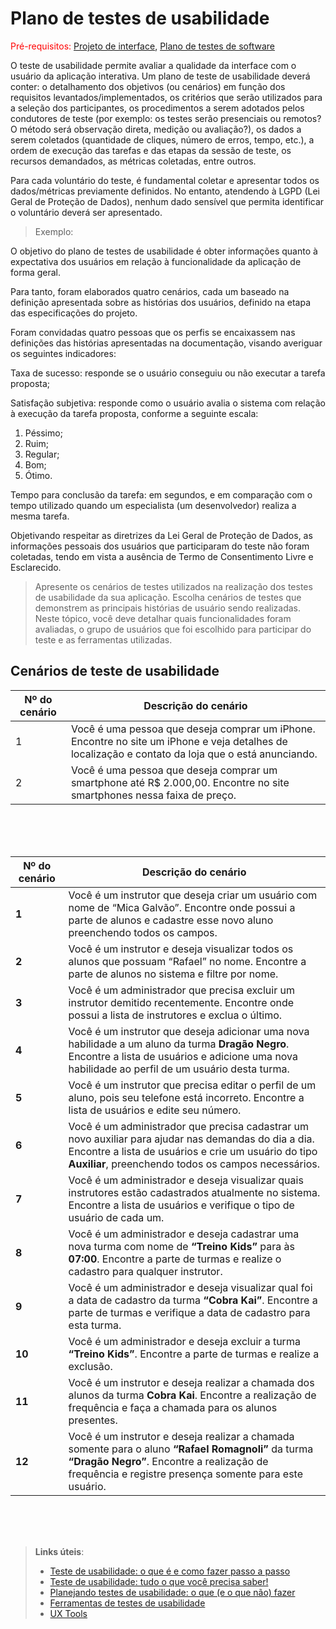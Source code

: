 # Plano de testes de usabilidade

<span style="color:red">Pré-requisitos: <a href="05-Projeto-interface.md"> Projeto de interface</a></span>, <a href="08-Plano-testes-software.md"> Plano de testes de software</a>

O teste de usabilidade permite avaliar a qualidade da interface com o usuário da aplicação interativa. Um plano de teste de usabilidade deverá conter: o detalhamento dos objetivos (ou cenários) em função dos requisitos levantados/implementados, os critérios que serão utilizados para a seleção dos participantes, os procedimentos a serem adotados pelos condutores de teste (por exemplo: os testes serão presenciais ou remotos? O método será observação direta, medição ou avaliação?), os dados a serem coletados (quantidade de cliques, número de erros, tempo, etc.), a ordem de execução das tarefas e das etapas da sessão de teste, os recursos demandados, as métricas coletadas, entre outros.

Para cada voluntário do teste, é fundamental coletar e apresentar todos os dados/métricas previamente definidos. No entanto, atendendo à LGPD (Lei Geral de Proteção de Dados), nenhum dado sensível que permita identificar o voluntário deverá ser apresentado.

> Exemplo:

O objetivo do plano de testes de usabilidade é obter informações quanto à expectativa dos usuários em relação à funcionalidade da aplicação de forma geral.

Para tanto, foram elaborados quatro cenários, cada um baseado na definição apresentada sobre as histórias dos usuários, definido na etapa das especificações do projeto.

Foram convidadas quatro pessoas que os perfis se encaixassem nas definições das histórias apresentadas na documentação, visando averiguar os seguintes indicadores:

Taxa de sucesso: responde se o usuário conseguiu ou não executar a tarefa proposta;

Satisfação subjetiva: responde como o usuário avalia o sistema com relação à execução da tarefa proposta, conforme a seguinte escala:

1. Péssimo; 
2. Ruim; 
3. Regular; 
4. Bom; 
5. Ótimo.

Tempo para conclusão da tarefa: em segundos, e em comparação com o tempo utilizado quando um especialista (um desenvolvedor) realiza a mesma tarefa.

Objetivando respeitar as diretrizes da Lei Geral de Proteção de Dados, as informações pessoais dos usuários que participaram do teste não foram coletadas, tendo em vista a ausência de Termo de Consentimento Livre e Esclarecido.

> Apresente os cenários de testes utilizados na realização dos testes de usabilidade da sua aplicação. Escolha cenários de testes que demonstrem as principais histórias de usuário sendo realizadas. Neste tópico, você deve detalhar quais funcionalidades foram avaliadas, o grupo de usuários que foi escolhido para participar do teste e as ferramentas utilizadas.

## Cenários de teste de usabilidade

| Nº do cenário | Descrição do cenário |
|---------------|----------------------|
| 1             | Você é uma pessoa que deseja comprar um iPhone. Encontre no site um iPhone e veja detalhes de localização e contato da loja que o está anunciando. |
| 2             | Você é uma pessoa que deseja comprar um smartphone até R$ 2.000,00. Encontre no site smartphones nessa faixa de preço. |


<br>
<br>
<br>


| Nº do cenário | Descrição do cenário |
|---------------|----------------------|
| **1** | Você é um instrutor que deseja criar um usuário com nome de “Mica Galvão”. Encontre onde possui a parte de alunos e cadastre esse novo aluno preenchendo todos os campos. |
| **2** | Você é um instrutor e deseja visualizar todos os alunos que possuam “Rafael” no nome. Encontre a parte de alunos no sistema e filtre por nome. |
| **3** | Você é um administrador que precisa excluir um instrutor demitido recentemente. Encontre onde possui a lista de instrutores e exclua o último. |
| **4** | Você é um instrutor que deseja adicionar uma nova habilidade a um aluno da turma **Dragão Negro**. Encontre a lista de usuários e adicione uma nova habilidade ao perfil de um usuário desta turma. |
| **5** | Você é um instrutor que precisa editar o perfil de um aluno, pois seu telefone está incorreto. Encontre a lista de usuários e edite seu número. |
| **6** | Você é um administrador que precisa cadastrar um novo auxiliar para ajudar nas demandas do dia a dia. Encontre a lista de usuários e crie um usuário do tipo **Auxiliar**, preenchendo todos os campos necessários. |
| **7** | Você é um administrador e deseja visualizar quais instrutores estão cadastrados atualmente no sistema. Encontre a lista de usuários e verifique o tipo de usuário de cada um. |
| **8** | Você é um administrador e deseja cadastrar uma nova turma com nome de **“Treino Kids”** para às **07:00**. Encontre a parte de turmas e realize o cadastro para qualquer instrutor. |
| **9** | Você é um administrador e deseja visualizar qual foi a data de cadastro da turma **“Cobra Kai”**. Encontre a parte de turmas e verifique a data de cadastro para esta turma. |
| **10** | Você é um administrador e deseja excluir a turma **“Treino Kids”**. Encontre a parte de turmas e realize a exclusão. |
| **11** | Você é um instrutor e deseja realizar a chamada dos alunos da turma **Cobra Kai**. Encontre a realização de frequência e faça a chamada para os alunos presentes. |
| **12** | Você é um instrutor e deseja realizar a chamada somente para o aluno **“Rafael Romagnoli”** da turma **“Dragão Negro”**. Encontre a realização de frequência e registre presença somente para este usuário. |




<br>
<br>
<br>


> **Links úteis**:
> - [Teste de usabilidade: o que é e como fazer passo a passo](https://neilpatel.com/br/blog/teste-de-usabilidade/)
> - [Teste de usabilidade: tudo o que você precisa saber!](https://medium.com/aela/teste-de-usabilidade-o-que-voc%C3%AA-precisa-saber-39a36343d9a6/)
> - [Planejando testes de usabilidade: o que (e o que não) fazer](https://imasters.com.br/design-ux/planejando-testes-de-usabilidade-o-que-e-o-que-nao-fazer/)
> - [Ferramentas de testes de usabilidade](https://www.usability.gov/how-to-and-tools/resources/templates.html)
> - [UX Tools](https://uxdesign.cc/ux-user-research-and-user-testing-tools-2d339d379dc7)

